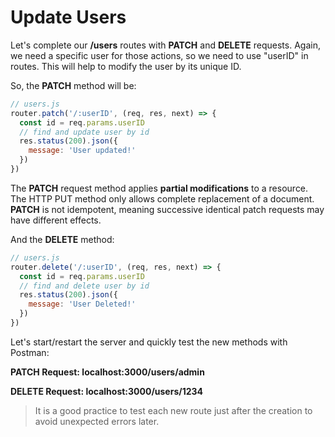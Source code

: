 # Update Users

Let's complete our **/users** routes with **PATCH** and **DELETE** requests.
Again, we need a specific user for those actions, so we need to use "userID" in routes. This will help to modify the user by its unique ID.

So, the **PATCH** method will be:

```js
// users.js
router.patch('/:userID', (req, res, next) => {
  const id = req.params.userID
  // find and update user by id
  res.status(200).json({
    message: 'User updated!'
  })
})
```

The **PATCH** request method applies **partial modifications** to a resource. The HTTP PUT method only allows complete replacement of a document. **PATCH** is not idempotent, meaning successive identical patch requests may have different effects.

And the **DELETE** method:

```js
// users.js
router.delete('/:userID', (req, res, next) => {
  const id = req.params.userID
  // find and delete user by id
  res.status(200).json({
    message: 'User Deleted!'
  })
})
```

Let's start/restart the server and quickly test the new methods with Postman:

**PATCH Request: localhost:3000/users/admin**

**DELETE Request: localhost:3000/users/1234**

> It is a good practice to test each new route just after the creation to avoid unexpected errors later.
